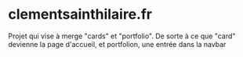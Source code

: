 # clementsainthilaire.fr

Projet qui vise à merge "cards" et "portfolio".
De sorte à ce que "card" devienne la page d'accueil, et portfolion, une entrée dans la navbar
